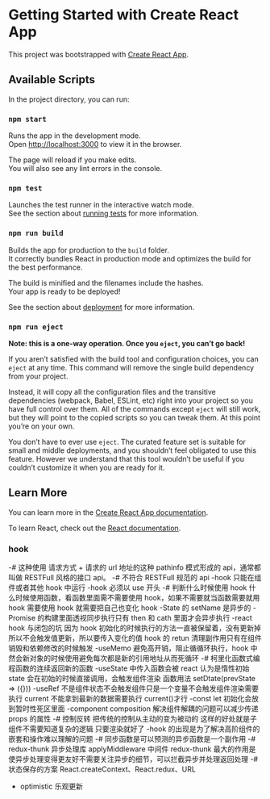 # Getting Started with Create React App

This project was bootstrapped with [Create React App](https://github.com/facebook/create-react-app).

## Available Scripts

In the project directory, you can run:

### `npm start`

Runs the app in the development mode.\
Open [http://localhost:3000](http://localhost:3000) to view it in the browser.

The page will reload if you make edits.\
You will also see any lint errors in the console.

### `npm test`

Launches the test runner in the interactive watch mode.\
See the section about [running tests](https://facebook.github.io/create-react-app/docs/running-tests) for more information.

### `npm run build`

Builds the app for production to the `build` folder.\
It correctly bundles React in production mode and optimizes the build for the best performance.

The build is minified and the filenames include the hashes.\
Your app is ready to be deployed!

See the section about [deployment](https://facebook.github.io/create-react-app/docs/deployment) for more information.

### `npm run eject`

**Note: this is a one-way operation. Once you `eject`, you can’t go back!**

If you aren’t satisfied with the build tool and configuration choices, you can `eject` at any time. This command will remove the single build dependency from your project.

Instead, it will copy all the configuration files and the transitive dependencies (webpack, Babel, ESLint, etc) right into your project so you have full control over them. All of the commands except `eject` will still work, but they will point to the copied scripts so you can tweak them. At this point you’re on your own.

You don’t have to ever use `eject`. The curated feature set is suitable for small and middle deployments, and you shouldn’t feel obligated to use this feature. However we understand that this tool wouldn’t be useful if you couldn’t customize it when you are ready for it.

## Learn More

You can learn more in the [Create React App documentation](https://facebook.github.io/create-react-app/docs/getting-started).

To learn React, check out the [React documentation](https://reactjs.org/).

### hook

-# 这种使用 请求方式 + 请求的 url 地址的这种 pathinfo 模式形成的 api，通常都叫做 RESTFull 风格的接口 api。
-# 不符合 RESTFull 规范的 api
-hook 只能在组件或者其他 hook 中运行
-hook 必须以 use 开头
-# 判断什么时候使用 hook 什么时候使用函数，看函数里面需不需要使用 hook，如果不需要就当函数需要就用 hook 需要使用 hook 就需要把自己也变化 hook
-State 的 setName 是异步的
-Promise 的构建里面透视同步执行只有 then 和 cath 里面才会异步执行
-react hook 与闭包的坑 因为 hook 初始化的时候执行的方法一直被保留着，没有更新掉所以不会触发值更新，所以要传入变化的值 hook 的 retun 清理副作用只有在组件销毁和依赖修改的时候触发
-useMemo 避免高开销，阻止循循环执行，hook 中然会新对象的时候使用避免每次都是新的引用地址从而死循环
-# 柯里化函数式编程函数的连续返回新的函数
-useState 中传入函数会被 react 认为是惰性初始 state 会在初始的时候直接调用，会触发组件渲染 函数用法 setDtate(prevState => ({}))
-useRef 不是组件状态不会触发组件只是一个变量不会触发组件渲染需要执行 current 不能拿到最新的数据需要执行 current()才行
-const let 初始化会放到暂时性死区里面
-component composition 解决组件解耦的问题可以减少传递 props 的属性
-# 控制反转 把传统的控制从主动的变为被动的 这样的好处就是子组件不需要知道复杂的逻辑 只要渲染就好了
-hook 的出现是为了解决高阶组件的嵌套和操作难以理解的问题
-# 同步函数是可以预测的异步函数是一个副作用
-# redux-thunk 异步处理库 applyMiddleware 中间件 redux-thunk 最大的作用是使异步处理变得更友好不需要关注异步的细节，可以拦截异步并处理返回处理
-# 状态保存的方案 React.createContext、React.redux、URL

- optimistic 乐观更新
